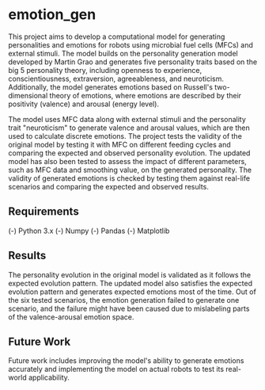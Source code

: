 # emotion_gen
This project aims to develop a computational model for generating personalities and emotions for robots using microbial fuel cells (MFCs) and external stimuli. The model builds on the personality generation model developed by Martin Grao and generates five personality traits based on the big 5 personality theory, including openness to experience, conscientiousness, extraversion, agreeableness, and neuroticism. Additionally, the model generates emotions based on Russell's two-dimensional theory of emotions, where emotions are described by their positivity (valence) and arousal (energy level).

The model uses MFC data along with external stimuli and the personality trait "neuroticism" to generate valence and arousal values, which are then used to calculate discrete emotions. The project tests the validity of the original model by testing it with MFC on different feeding cycles and comparing the expected and observed personality evolution. The updated model has also been tested to assess the impact of different parameters, such as MFC data and smoothing value, on the generated personality. The validity of generated emotions is checked by testing them against real-life scenarios and comparing the expected and observed results.

## Requirements
(-) Python 3.x
(-) Numpy
(-) Pandas
(-) Matplotlib

## Results
The personality evolution in the original model is validated as it follows the expected evolution pattern. The updated model also satisfies the expected evolution pattern and generates expected emotions most of the time. Out of the six tested scenarios, the emotion generation failed to generate one scenario, and the failure might have been caused due to mislabeling parts of the valence-arousal emotion space.

## Future Work
Future work includes improving the model's ability to generate emotions accurately and implementing the model on actual robots to test its real-world applicability.
